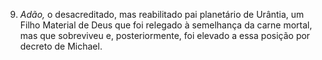 ﻿9. <em>Adão,</em> o desacreditado, mas reabilitado pai planetário de Urântia, um Filho Material de Deus que foi relegado à semelhança da carne mortal, mas que sobreviveu e, posteriormente, foi elevado a essa posição por decreto de Michael.
